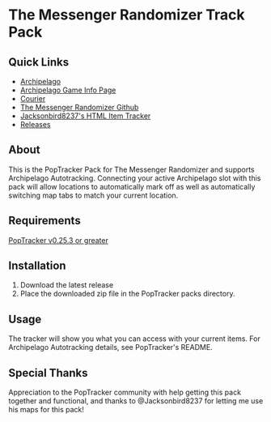 # The Messenger Randomizer Track Pack

## Quick Links
- [Archipelago](https://archipelago.gg/)
- [Archipelago Game Info Page](https://archipelago.gg/games/The%20Messenger/info/en)
- [Courier](https://github.com/Brokemia/Courier)
- [The Messenger Randomizer Github](https://github.com/minous27/TheMessengerRandomizerMod)
- [Jacksonbird8237's HTML Item Tracker](https://github.com/Jacksonbird8237/TheMessengerItemTracker)
- [Releases](https://github.com/alwaysintreble/TheMessengerTrackPack/releases)

## About
This is the PopTracker Pack for The Messenger Randomizer and supports Archipelago Autotracking. Connecting your active
Archipelago slot with this pack will allow locations to automatically mark off as well as automatically switching map
tabs to match your current location.

## Requirements
[PopTracker v0.25.3 or greater](https://github.com/black-sliver/PopTracker/releases)

## Installation

1. Download the latest release
2. Place the downloaded zip file in the PopTracker packs directory.

## Usage
The tracker will show you what you can access with your current items. For Archipelago Autotracking details, see
PopTracker's README.

## Special Thanks
Appreciation to the PopTracker community with help getting this pack together and functional, and thanks to
@Jacksonbird8237 for letting me use his maps for this pack!

